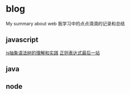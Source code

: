 # blog
My summary about web
我学习中的点点滴滴的记录和总结
## javascript
[js抽象语法树的理解和实践](https://github.com/Dreamfly666/blog/issues/4)
[正则表达式最后一站](https://github.com/Dreamfly666/blog/issues/2)
## java

## node
